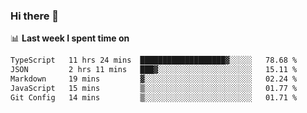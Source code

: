 ### Hi there 👋

<!--
**DBvc/DBvc** is a ✨ _special_ ✨ repository because its `README.md` (this file) appears on your GitHub profile.

Here are some ideas to get you started:

- 🔭 I’m currently working on ...
- 🌱 I’m currently learning ...
- 👯 I’m looking to collaborate on ...
- 🤔 I’m looking for help with ...
- 💬 Ask me about ...
- 📫 How to reach me: ...
- 😄 Pronouns: ...
- ⚡ Fun fact: ...
-->

📊 **Last week I spent time on**
<!--START_SECTION:waka-->

```txt
TypeScript   11 hrs 24 mins  ███████████████████▓░░░░░   78.68 %
JSON         2 hrs 11 mins   ███▓░░░░░░░░░░░░░░░░░░░░░   15.11 %
Markdown     19 mins         ▓░░░░░░░░░░░░░░░░░░░░░░░░   02.24 %
JavaScript   15 mins         ▒░░░░░░░░░░░░░░░░░░░░░░░░   01.77 %
Git Config   14 mins         ▒░░░░░░░░░░░░░░░░░░░░░░░░   01.71 %
```

<!--END_SECTION:waka-->
